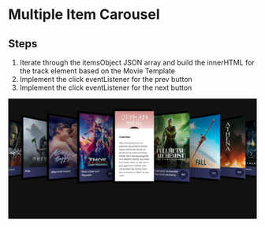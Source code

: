 ﻿# Multiple Item Carousel

## Steps

1. Iterate through the itemsObject JSON array and build the innerHTML for the track element based on the Movie Template
2. Implement the click eventListener for the prev button
3. Implement the click eventListener for the next button

![Multiple Item Carousel](/preview.png)
